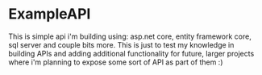 <h1>ExampleAPI</h1>
This is simple api i'm building using:
asp.net core, entity framework core, sql server and couple bits more.
This is just to test my knowledge in building APIs and adding additional functionality
for future, larger projects where i'm planning to expose some sort of API as part of them :)
